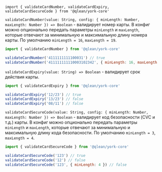 `import { validateCardNumber, validateCardExpiry, validateCardSecureCode } from '@qlean/york-core'`

`validateCardNumber(value: String, config: { minLength: Number, maxLength: Number }) => Boolean` - валидирует номер карты. В конфиг можно опционально передать параметры `minLength` и `maxLength`, которые отвечают за минимальную и максимальную длину номера карты. По умолчанию `minLength = 16`, `maxLength = 19`.

```js static
import { validateCardNumber } from '@qlean/york-core'

validateCardNumber('4111111111100031') // true
validateCardNumber('411111111110003102342', { minLength: 16, maxLength: 18 }) // false
```


`validateCardExpiry(value: String) => Boolean` - валидирует срок действия карты.

```js static
import { validateCardExpiry } from '@qlean/york-core'

validateCardExpiry('12/23') // true
validateCardExpiry('13/23') // false
validateCardExpiry('08/11') // false
```

`validateCardSecureCode(value: String, config: { minLength: Number, maxLength: Number }) => Boolean` - валидирует код безопасности (CVC и т.д.) карты. В конфиг можно опционально передать параметры `minLength` и `maxLength`, которые отвечают за минимальную и максимальную длину кода безопасности. По умолчанию `minLength = 3`, `maxLength = 4`.

```js static
import { validateCardSecureCode } from '@qlean/york-core'

validateCardSecureCode('123') // true
validateCardSecureCode('12') // false
validateCardSecureCode('123', { minLength: 4 }) // false
```

